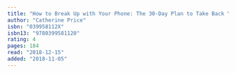 ```yaml
---
title: "How to Break Up with Your Phone: The 30-Day Plan to Take Back Your Life"
author: "Catherine Price"
isbn: "039958112X"
isbn13: "9780399581120"
rating: 4
pages: 184
read: "2018-12-15"
added: "2018-11-05"
---
```


